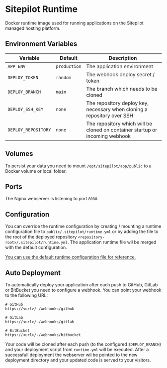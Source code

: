 # Sitepilot Runtime

Docker runtime image used for running applications on the Sitepilot managed hosting platform.

## Environment Variables

|Variable|Default|Description|
|--------|-------------|-----------|
|`APP_ENV`|`production`|The application environment|
|`DEPLOY_TOKEN`|`random`|The webhook deploy secret / token|
|`DEPLOY_BRANCH`|`main`|The branch which needs to be cloned|
|`DEPLOY_SSH_KEY`|`none`|The repository deploy key, necessary when cloning a repository over SSH|
|`DEPLOY_REPOSITORY`|`none`|The repository which will be cloned on container startup or incoming webhook|

## Volumes

To persist your data you need to mount `/opt/sitepilot/app/public` to a Docker volume or local folder.

## Ports

The Nginx webserver is listening to port `8080`.

## Configuration 

You can override the runtime configuration by creating / mounting a runtime configuration file to `public/.sitepilot/runtime.yml` or by adding the file to the root of the deployed repository `<repository-root>/.sitepilot/runtime.yml`. The application runtime file wil be merged with the default configuration.

[You can use the default runtime configuration file for reference.](filesystem/opt/sitepilot/runtime.yml)

## Auto Deployment

To automatically deploy your application after each push to GitHub, GitLab or BitBucket you need to configure a webhook. You can point your webhook to the following URL:

```
# GitHub
https://<url>/-/webhooks/github

# GitLab
https://<url>/-/webhooks/gitlab

# BitBucket
https://<url>/-/webhooks/bitbucket
```

Your code will be cloned after each push (to the configured `$DEPLOY_BRANCH`) and your deployment script from `runtime.yml` will be executed. After a successfull deployment the webserver wil be pointed to the new deployment directory and your updated code is served to your visitors.
